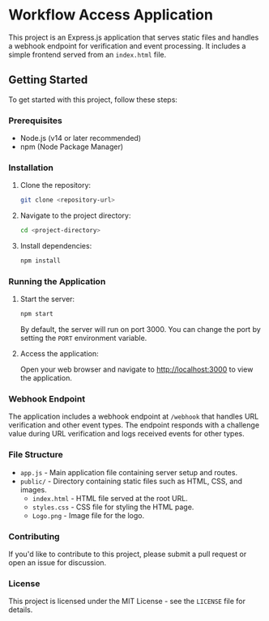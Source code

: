 # Workflow Access Application

This project is an Express.js application that serves static files and handles a webhook endpoint for verification and event processing. It includes a simple frontend served from an `index.html` file.

## Getting Started

To get started with this project, follow these steps:

### Prerequisites

- Node.js (v14 or later recommended)
- npm (Node Package Manager)

### Installation

1. Clone the repository:

    ```bash
    git clone <repository-url>
    ```

2. Navigate to the project directory:

    ```bash
    cd <project-directory>
    ```

3. Install dependencies:

    ```bash
    npm install
    ```

### Running the Application

1. Start the server:

    ```bash
    npm start
    ```

   By default, the server will run on port 3000. You can change the port by setting the `PORT` environment variable.

2. Access the application:

   Open your web browser and navigate to [http://localhost:3000](http://localhost:3000) to view the application.

### Webhook Endpoint

The application includes a webhook endpoint at `/webhook` that handles URL verification and other event types. The endpoint responds with a challenge value during URL verification and logs received events for other types.

### File Structure

- `app.js` - Main application file containing server setup and routes.
- `public/` - Directory containing static files such as HTML, CSS, and images.
  - `index.html` - HTML file served at the root URL.
  - `styles.css` - CSS file for styling the HTML page.
  - `Logo.png` - Image file for the logo.

### Contributing

If you'd like to contribute to this project, please submit a pull request or open an issue for discussion.

### License

This project is licensed under the MIT License - see the `LICENSE` file for details.
